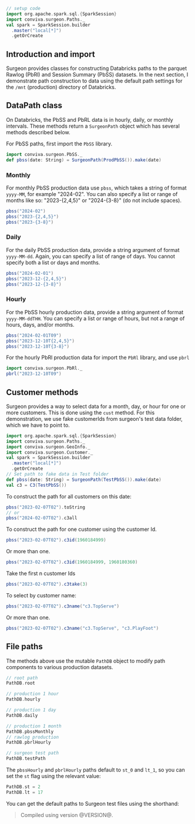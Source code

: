 ```scala mdoc
// setup code
import org.apache.spark.sql.{SparkSession}
import conviva.surgeon.Paths._
val spark = SparkSession.builder
  .master("local[*]")
  .getOrCreate
```

## Introduction and import

Surgeon provides classes for constructing Databricks paths to the parquet Rawlog (PbRl) and
Session Summary (PbSS) datasets. In the next section, I demonstrate path construction to data using the default path settings for  the `/mnt` (production)  directory of Databricks.


## DataPath class

On Databricks, the PbSS and PbRL data is in hourly, daily, or monthly intervals. These methods return a `SurgeonPath` object which has several methods described below. 

For PbSS paths, first import the `PbSS` library.

```scala mdoc
import conviva.surgeon.PbSS._ 
def pbss(date: String) = SurgeonPath(ProdPbSS()).make(date)
```

### Monthly 
For monthly PbSS production data use `pbss`, which takes a string of format `yyyy-MM`, for example "2024-02". You can also specify a list or range of months like so: "2023-{2,4,5}" or "2024-{3-8}" (do not include spaces).


```scala mdoc
pbss("2024-02")
pbss("2023-{2,4,5}")
pbss("2023-{3-8}")
```

### Daily

For the daily PbSS production data, provide a string argument of format
`yyyy-MM-dd`. Again, you can specify a list of range of days. You cannot
specify both a list or days and months. 

```scala mdoc
pbss("2024-02-01")
pbss("2023-12-{2,4,5}")
pbss("2023-12-{3-8}")
```

### Hourly

For the PbSS hourly production data, provide a string argument of format
`yyyy-MM-ddTHH`. You can specify a list or range of hours, but not a range of hours, days,
and/or months. 

```scala mdoc
pbss("2024-02-01T09")
pbss("2023-12-10T{2,4,5}")
pbss("2023-12-10T{3-8}")
```
For the hourly PbRl production data for import the `PbRl` library, and use `pbrl`

```scala mdoc
import conviva.surgeon.PbRl._
pbrl("2023-12-10T09")
```

## Customer methods

Surgeon provides a way to select data for a month, day, or hour for one or more
customers. This is done using the `cust` method. For this demonstration, we use
fake customerIds from surgeon's test data folder, which we have to point to.

```scala mdoc:reset
import org.apache.spark.sql.{SparkSession}
import conviva.surgeon.Paths._
import conviva.surgeon.GeoInfo._
import conviva.surgeon.Customer._
val spark = SparkSession.builder
  .master("local[*]")
  .getOrCreate
// Set path to fake data in Test folder
def pbss(date: String) = SurgeonPath(TestPbSS()).make(date)
val c3 = C3(TestPbSS())
```

 To construct the path for all customers on this date:
```scala mdoc
pbss("2023-02-07T02").toString 
// or 
pbss("2024-02-07T02").c3all
```

To construct the path for one customer using the customer Id. 
```scala mdoc
pbss("2023-02-07T02").c3id(1960184999)
```
Or more than one. 
```scala 
pbss("2023-02-07T02").c3id(1960184999, 1960180360)
```
Take the first n customer Ids
```scala 
pbss("2023-02-07T02").c3take(3)
```
To select by customer name:
```scala 
pbss("2023-02-07T02").c3name("c3.TopServe")
```
Or more than one. 
```scala 
pbss("2023-02-07T02").c3name("c3.TopServe", "c3.PlayFoot")
``` 

## File paths

The methods above use the mutable `PathDB` object to modify path components to various production datasets.

```scala 
// root path
PathDB.root

// production 1 hour
PathDB.hourly    

// production 1 day   
PathDB.daily     

// production 1 month
PathDB.pbssMonthly   
// rawlog production
PathDB.pbrlHourly    

// surgeon test path
PathDB.testPath      
```

The `pbssHourly` and `pbrlHourly`  paths default to `st_0` and `lt_1`, so you can set the `st`
flag using the relevant value:

```scala  
PathDB.st = 2
PathDB.lt = 17
```

You can get the default paths to Surgeon test files using the shorthand:


> Compiled using version @VERSION@. 
